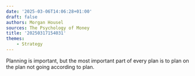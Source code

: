```yaml
---
date: '2025-03-06T14:06:28+01:00'
draft: false
authors: Morgan Housel
sources: The Psychology of Money
title: '20250317154031'
themes:
    - Strategy
---
```

Planning is important, but the most important part of every plan is to plan on the plan not going according to plan.
